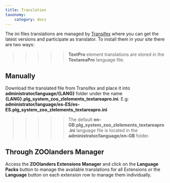 ```yaml
---
title: Translation
taxonomy:
    category: docs
---
```


The ini files translations are managed by [Transifex](https://www.transifex.com/joolanders/zoolanders/datepro/) where you can get the latest versions and participate as translator. To install them in your site there are two ways:

>>>>> **TextPro** element translations are stored in the **TextareaPro** language file.

## Manually

Download the translated file from Transifex and place it into **administrator/language/{LANG}** folder under the name **{LANG}.plg_system_zoo_zlelements_textareapro.ini**. E.g: **administrator/language/es-ES/es-ES.plg_system_zoo_zlelements_textareapro.ini**

>>>>> The default **en-GB.plg_system_zoo_zlelements_textareapro.ini** language file is located in the **administrator/language/en-GB** folder.

## Through ZOOlanders Manager

Access the **ZOOlanders Extensions Manager** and click on the **Language Packs** button to manage the available translations for all Extensions or the **Language** button on each extension row to manage them individually.
